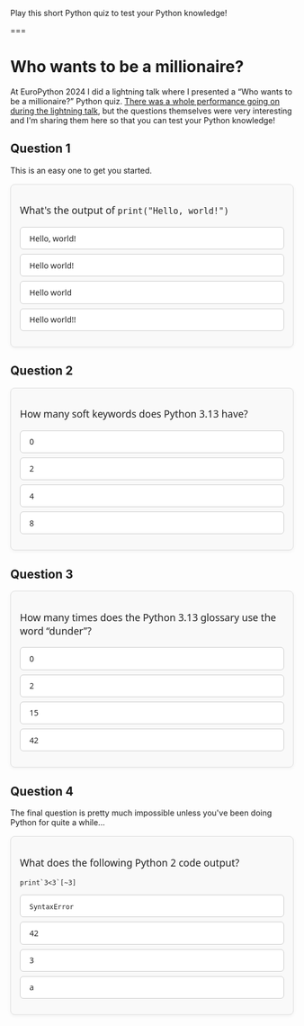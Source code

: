 Play this short Python quiz to test your Python knowledge!

===

<script>
document.addEventListener("DOMContentLoaded", () => {
  document.querySelectorAll('.quiz-question').forEach(q => {
    const correct = q.dataset.correct;
    const choices = q.querySelectorAll('ul.choices > li');
    const feedback = q.querySelector('.feedback');

    choices.forEach(choice => {
      choice.addEventListener('click', () => {
        if (q.classList.contains('answered')) return;

        const selected = choice.dataset.option;

        q.classList.add('answered');

        if (selected === correct) {
          choice.classList.add('correct');
          feedback.textContent = 'Correct!';
        } else {
          choice.classList.add('wrong');
          feedback.textContent = 'Wrong. Correct answer: ' +
            q.querySelector(`li[data-option="${correct}"]`).textContent;
          q.querySelector(`li[data-option="${correct}"]`).classList.add('correct');
        }
      });
    });
  });
});
</script>


<style>
.quiz-question {
  --bg: #f9f9f9;
  --fg: #222;
  --accent: var(--bl);
  --correct: var(--gr);
  --wrong: var(--re);

  background: var(--bg);
  color: var(--fg);
  border: 1px solid #ddd;
  border-radius: 8px;
  padding: 1rem;
  margin: 1rem 0;
  font-family: system-ui, sans-serif;
  box-shadow: 0 2px 6px rgba(0,0,0,0.05);
}

.quiz-question .question-text {
  font-size: 1.1rem;
  margin-bottom: 0.5rem;
}

.quiz-question ul.choices {
  list-style: none;
  padding: 0;
  margin: 0;
}

.quiz-question ul.choices li {
  background: white;
  border: 1px solid #ccc;
  border-radius: 6px;
  padding: 0.6rem 1rem;
  margin-bottom: 0.5rem;
  cursor: pointer;
  transition: background 0.3s, border 0.3s;
}

.quiz-question ul.choices li:hover {
  background: #eef7ff;
  border-color: var(--accent);
}

.quiz-question ul.choices li.correct {
  background: var(--correct);
  color: white;
  border-color: var(--correct);
}

.quiz-question ul.choices li.wrong {
  background: var(--wrong);
  color: white;
  border-color: var(--wrong);
}

.quiz-question .feedback {
  margin-top: 0.75rem;
  font-weight: bold;
  opacity: 0;
  transform: translateY(-10px);
  transition: opacity 0.4s ease, transform 0.4s ease;
}

.quiz-question.answered .feedback {
  opacity: 1;
  transform: translateY(0);
}
</style>


# Who wants to be a millionaire?

At EuroPython 2024 I did a lightning talk where I presented a “Who wants to be a millionaire?” Python quiz.
[There was a whole performance going on during the lightning talk](https://www.youtube.com/watch?v=6SckLDU_X6M), but the questions themselves were very interesting and I'm sharing them here so that you can test your Python knowledge!

## Question 1

This is an easy one to get you started.

<div class="quiz-question" data-correct="a">
  <div class="question-text"><p>What's the output of <code>print("Hello, world!")</code></p></div>
  <ul class="choices">
    <li data-option="a">Hello, world!</li>
    <li data-option="b">Hello world!</li>
    <li data-option="c">Hello world</li>
    <li data-option="d">Hello world!!</li>
  </ul>
  <div class="feedback"></div>
</div>


## Question 2


<div class="quiz-question" data-correct="c">
  <div class="question-text"><p>How many soft keywords does Python 3.13 have?</p></div>
  <ul class="choices">
    <li data-option="a">0</li>
    <li data-option="b">2</li>
    <li data-option="c">4</li>
    <li data-option="d">8</li>
  </ul>
  <div class="feedback"></div>
</div>


## Question 3

<div class="quiz-question" data-correct="a">
  <div class="question-text"><p>How many times does the Python 3.13 glossary use the word “dunder”?</p></div>
  <ul class="choices">
    <li data-option="a">0</li>
    <li data-option="b">2</li>
    <li data-option="c">15</li>
    <li data-option="d">42</li>
  </ul>
  <div class="feedback"></div>
</div>


## Question 4

The final question is pretty much impossible unless you've been doing Python for quite a while...

<div class="quiz-question" data-correct="d">
  <div class="question-text"><p>What does the following Python 2 code output?</p></div>
  <pre><code class="language-py hljs language-python">print`3&lt;3`[~3]</code></pre>
  <ul class="choices">
    <li data-option="a"><code>SyntaxError</code></li>
    <li data-option="b">42</li>
    <li data-option="c">3</li>
    <li data-option="d">a</li>
  </ul>
  <div class="feedback"></div>
</div>
